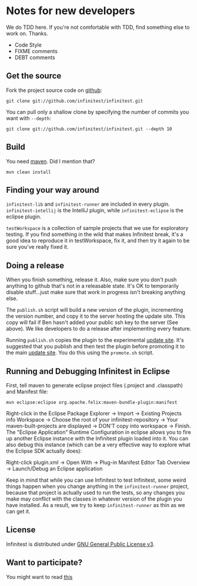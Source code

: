 Notes for new developers
=========================

We do TDD here. If you're not comfortable with TDD, find something else to work on. Thanks.

- Code Style
- FIXME comments
- DEBT comments

Get the source
--------------

Fork the project source code on [github](https://github.com/infinitest/infinitest):

	git clone git://github.com/infinitest/infinitest.git

You can pull only a shallow clone by specifying the number of commits you want with `--depth`:

	git clone git://github.com/infinitest/infinitest.git --depth 10

Build
-----

You need [maven](http://maven.apache.org/download.html). Did I mention that?

	mvn clean install

Finding your way around
------------------------

`infinitest-lib` and `infinitest-runner` are included in every plugin. `infinitest-intellij` is the IntelliJ plugin, while `infinitest-eclipse` is the eclipse plugin.

`testWorkspace` is a collection of sample projects that we use for exploratory testing. If you find something in the wild that makes Infinitest break, it's a good idea to reproduce it in testWorkspace, fix it, and then try it again to be sure you've really fixed it.

Doing a release
----------------

When you finish something, release it. Also, make sure you don't push anything to github that's not in a releasable state. It's OK to temporarily disable stuff...just make sure that work in progress isn't breaking anything else.

The `publish.sh` script will build a new version of the plugin, incrementing the version number, and copy it to the server hosting the update site. This copy will fail if Ben hasn't added your public ssh key to the server (See above). We like developers to do a release after implementing every feature.

Running `publish.sh` copies the plugin to the experimental [update site](http://update.improvingworks.com/experimental). It's suggested that you publish and then test the plugin before promoting it to the main [update site](http://update.improvingworks.com). You do this using the `promote.sh` script.

Running and Debugging Infinitest in Eclipse
--------------------------------------------

First, tell maven to generate eclipse project files (.project and .classpath) and Manifest file:

	mvn eclipse:eclipse org.apache.felix:maven-bundle-plugin:manifest

Right-click in the Eclipse Package Explorer -> Import -> Existing Projects info Workspace -> Choose the root of your infinitest-repository -> Your maven-built-projects are displayed -> DON'T copy into workspace -> Finish.
The "Eclipse Application" Runtime Configuration in eclipse allows you to fire up another Eclipse instance with the Infinitest plugin loaded into it. You can also debug this instance (which can be a very effective way to explore what the Eclipse SDK actually does): 

Right-click plugin.xml -> Open With -> Plug-in Manifest Editor
Tab Overview -> Launch/Debug an Eclipse application

Keep in mind that while you can use Infinitest to test Infinitest, some weird things happen when you change anything in the `infinitest-runner` project, because that project is actually used to run the tests, so any changes you make may conflict with the classes in whatever version of the plugin you have installed. As a result, we try to keep `infinitest-runner` as thin as we can get it.

License
-------

Infinitest is distributed under [GNU General Public License v3](http://www.gnu.org/licenses/gpl-3.0.html).

Want to participate?
--------------------

You might want to read [this](https://github.com/infinitest/infinitest/wiki/Want-to-participate%3F)
